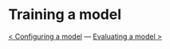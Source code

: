 # Training a model

[<  Configuring a model](configuring_a_model.md) — [Evaluating a model >](evaluating_a_model.md) 